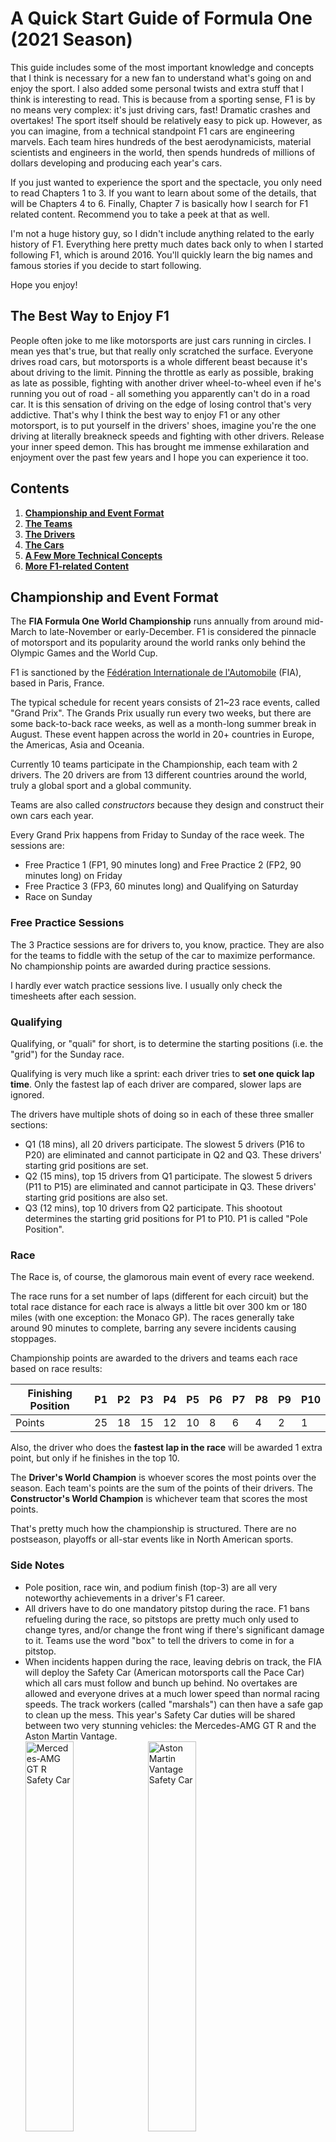 # A Quick Start Guide of Formula One (2021 Season)

This guide includes some of the most important knowledge and concepts that I think is necessary for a new fan to understand what's going on and enjoy the sport. I also added some personal twists and extra stuff that I think is interesting to read. This is because from a sporting sense, F1 is by no means very complex: it's just driving cars, fast! Dramatic crashes and overtakes! The sport itself should be relatively easy to pick up. However, as you can imagine, from a technical standpoint F1 cars are engineering marvels. Each team hires hundreds of the best aerodynamicists, material scientists and engineers in the world, then spends hundreds of millions of dollars developing and producing each year's cars.

If you just wanted to experience the sport and the spectacle, you only need to read Chapters 1 to 3. If you want to learn about some of the details, that will be Chapters 4 to 6. Finally, Chapter 7 is basically how I search for F1 related content. Recommend you to take a peek at that as well.

I'm not a huge history guy, so I didn't include anything related to the early history of F1. Everything here pretty much dates back only to when I started following F1, which is around 2016. You'll quickly learn the big names and famous stories if you decide to start following.

Hope you enjoy!

## The Best Way to Enjoy F1

People often joke to me like motorsports are just cars running in circles. I mean yes that's true, but that really only scratched the surface. Everyone drives road cars, but motorsports is a whole different beast because it's about driving to the limit. Pinning the throttle as early as possible, braking as late as possible, fighting with another driver wheel-to-wheel even if he's running you out of road - all something you apparently can't do in a road car. It is this sensation of driving on the edge of losing control that's very addictive. That's why I think the best way to enjoy F1 or any other motorsport, is to put yourself in the drivers' shoes, imagine you're the one driving at literally breakneck speeds and fighting with other drivers. Release your inner speed demon. This has brought me immense exhilaration and enjoyment over the past few years and I hope you can experience it too.

## Contents

1. [**Championship and Event Format**](#championship-and-event-format)
1. [**The Teams**](#the-teams)
1. [**The Drivers**](#the-drivers)
1. [**The Cars**](#the-cars)
1. [**A Few More Technical Concepts**](#more-technical-concepts)
1. [**More F1-related Content**](#more-f1-related-content)
<!-- 1. [**News in the Paddock**](#news-in-the-paddock) -->

## Championship and Event Format

The **FIA Formula One World Championship** runs annually from around mid-March to late-November or early-December. F1 is considered the pinnacle of motorsport and its popularity around the world ranks only behind the Olympic Games and the World Cup.

F1 is sanctioned by the [Fédération Internationale de l'Automobile](https://en.wikipedia.org/wiki/Fédération_Internationale_de_l'Automobile) (FIA), based in Paris, France.

The typical schedule for recent years consists of 21~23 race events, called "Grand Prix". The Grands Prix usually run every two weeks, but there are some back-to-back race weeks, as well as a month-long summer break in August. These event happen across the world in 20+ countries in Europe, the Americas, Asia and Oceania.

Currently 10 teams participate in the Championship, each team with 2 drivers. The 20 drivers are from 13 different countries around the world, truly a global sport and a global community.

Teams are also called *constructors* because they design and construct their own cars each year.

Every Grand Prix happens from Friday to Sunday of the race week. The sessions are:

- Free Practice 1 (FP1, 90 minutes long) and Free Practice 2 (FP2, 90 minutes long) on Friday
- Free Practice 3 (FP3, 60 minutes long) and Qualifying on Saturday
- Race on Sunday

### Free Practice Sessions

The 3 Practice sessions are for drivers to, you know, practice. They are also for the teams to fiddle with the setup of the car to maximize performance. No championship points are awarded during practice sessions.

I hardly ever watch practice sessions live. I usually only check the timesheets after each session.

### Qualifying

Qualifying, or "quali" for short, is to determine the starting positions (i.e. the "grid") for the Sunday race.

Qualifying is very much like a sprint: each driver tries to **set one quick lap time**. Only the fastest lap of each driver are compared, slower laps are ignored.

The drivers have multiple shots of doing so in each of these three smaller sections:

- Q1 (18 mins), all 20 drivers participate. The slowest 5 drivers (P16 to P20) are eliminated and cannot participate in Q2 and Q3. These drivers' starting grid positions are set.
- Q2 (15 mins), top 15 drivers from Q1 participate. The slowest 5 drivers (P11 to P15) are eliminated and cannot participate in Q3. These drivers' starting grid positions are also set.
- Q3 (12 mins), top 10 drivers from Q2 participate. This shootout determines the starting grid positions for P1 to P10. P1 is called "Pole Position".

### Race

The Race is, of course, the glamorous main event of every race weekend.

The race runs for a set number of laps (different for each circuit) but the total race distance for each race is always a little bit over 300 km or 180 miles (with one exception: the Monaco GP). The races generally take around 90 minutes to complete, barring any severe incidents causing stoppages.

Championship points are awarded to the drivers and teams each race based on race results:

| Finishing Position | P1   | P2   | P3   | P4   | P5   | P6   | P7   | P8   | P9   | P10  |
| ------------------ | ---- | ---- | ---- | ---- | ---- | ---- | ---- | ---- | ---- | ---- |
| Points             | 25   | 18   | 15   | 12   | 10   | 8    | 6    | 4    | 2    | 1    |

Also, the driver who does the **fastest lap in the race** will be awarded 1 extra point, but only if he finishes in the top 10.

The **Driver's World Champion** is whoever scores the most points over the season. Each team's points are the sum of the points of their drivers. The **Constructor's World Champion** is whichever team that scores the most points.

That's pretty much how the championship is structured. There are no postseason, playoffs or all-star events like in North American sports.

### Side Notes

* Pole position, race win, and podium finish (top-3) are all very noteworthy achievements in a driver's F1 career.<!-- * The grid positions may be changed after qualifying. If a driver or team violated the sporting regulations, such as blocking other drivers on the track, changing a car part that they're not allowed to change, etc., they may be penalized in the form of dropping places on the starting grid. Similarly, drivers can get penalized during the race if they caused a collision, cut corners, forced other drivers off track, etc. The penalties include adding a few seconds to your race time, forcing you to drive through the pitlane (which has a speed limit), or even disqualification. -->
* All drivers have to do one mandatory pitstop during the race. F1 bans refueling during the race, so pitstops are pretty much only used to change tyres, and/or change the front wing if there's significant damage to it. Teams use the word "box" to tell the drivers to come in for a pitstop.
* When incidents happen during the race, leaving debris on track, the FIA will deploy the Safety Car (American motorsports call the Pace Car) which all cars must follow and bunch up behind. No overtakes are allowed and everyone drives at a much lower speed than normal racing speeds. The track workers (called "marshals") can then have a safe gap to clean up the mess. This year's Safety Car duties will be shared between two very stunning vehicles: the Mercedes-AMG GT R and the Aston Martin Vantage.  
  <img src="./pics/safetycar1.jpg" alt="Mercedes-AMG GT R Safety Car" width="40%">
  <img src="./pics/safetycar2.jpg" alt="Aston Martin Vantage Safety Car"  width="40%">

## The Teams

The 10 teams are, of course, where all the stories revolve around. There are the famous ones with a long history such as Ferrari and McLaren, and newcomers (relatively speaking) like Red Bull and Haas. Here is a quick rundown of all the teams.

### The Big Three

#### Mercedes

<img src="./pics/mercedes.jpg" width="50%">

Drivers for 2021: [Lewis Hamilton (#44)](#lewis-hamilton-44), [Valtteri Bottas (#77)](#valtteri-bottas-77)

2020 Constructor's Standing: 1st

The all-conquering, dominant Mercedes team has been the team to beat for the past few years. They are double World Champions (Constructor and Driver) 7 seasons in a row (2014-2020), and are still favorites coming into the 2021 season. They have a superb team that developed the best power units and fastest cars of this era. They have Lewis Hamilton, one of the best drivers in F1 history, to drive for them. It's *almost* like they are unbeatable, since they hardly make any mistakes during the race. However, in the past couple of seasons, a trend seems to be developing that when they actually do make mistakes, they make huge ones, which produced several truly thrilling and memorable races (['19 German GP](https://www.youtube.com/watch?v=RYHQmBULhLc), ['20 Italian GP](https://www.youtube.com/watch?v=TB5yhZdF8SI), ['20 Sakhir GP](https://www.youtube.com/watch?v=H0zwR2drgV4)).

Because of their dominance (and maybe also their black livery) they are often seen as the Darth-Vader-esque villains that everyone wants to beat.

#### Ferrari

<img src="./pics/ferrari.jpg" width="50%">

Drivers for 2021: [Charles Leclerc (#16)](#charles-leclerc-16), Carlos Sainz Jr. (#55)

2020 Constructor's Standing: 6th

The famous red car. Ferrari is the team with the longest history in F1, and also the most success. It's often said that other teams such as Mercedes participate in F1 to help advertise and sell their road cars, but Ferrari sells road cars to fund their participation in F1. Such is their dedication to the sport over the many decades.

For the past dozen years however they haven't had Championship success. They won their last Driver's and Constructor's Champion all the way back in 2007. They were usually able to stay Top-3 in the Constructor's standings, and were even able to challenge Mercedes from 2017 to 2019, but a series of driver errors and strategic mistakes during the race sank their championship hopes.

2020 Season wasn't kind to them as their car performance dropped significantly, mostly because they might have broken the regulations with their power unit and got caught. It's difficult to see them return to Top-3 in the standings in 2021.

#### Red Bull Racing

<img src="./pics/rbr.jpg" width="50%">

Drivers for 2021: [Max Verstappen (#33)](#max-verstappen-33), [Sergio Perez (#11)](#sergio-perez-11)

2020 Constructor's Standing: 2nd

My favorite team in F1. They are the fun-loving cool guys and mavericks of the F1 grid. Funded by a "fizzy drinks" company, not a lot of people thought they would succeed when they joined F1 in 2005, but they did, winning 4 consecutive double World Champions from 2010 to 2013. Like Ferrari, they were able to stay competitive over the years.

They were unable to challenge Mercedes recently, mostly because of weaker power units, which is not their fault because they did not develop the PUs (more on that [later](#power-unit)). Even with a weaker car, they are able to grab race wins from Mercedes or Ferrari because of their excellent execution during the race. They also have a very good young driver's development program which produced multiple star drivers currently on the grid (Verstappen, Vettel, Ricciardo).

### The Midfield

#### McLaren

<img src="./pics/mclaren.jpg" width="50%">

Drivers for 2021: [Daniel Ricciardo (#3)](#daniel-ricciardo-3), [Lando Norris (#4)](#lando-norris-4)

2020 Constructor's Standings: 3rd

McLaren is also one of the more historical teams in F1. Ayrton Senna, Lewis Hamilton and many other Championship-winning drivers used to drive for them. They've had a few really tough years around 2015-2018, but thanks to a major shake up in their team organization and driver changes, they recovered their form in the past two seasons and should continue to improve this year. They currently have an extremely popular driver pairing of Ricciardo and Norris. I consider McLaren my second favorite team and always love to see them do well.

#### Aston Martin

<img src="./pics/amr.jpeg" width="50%">

Drivers for 2021: [Sebastian Vettel (#5)](#sebastian-vettel-5), Lance Stroll (#18)

2020 Constructor's Standings: 4th

The newly re-branded Aston Martin team gone through several ownership changes recently. Previously called Force India (owned by an Indian businessman), then Racing Point for the past couple of seasons after Canadian billionaire Lawrence Stroll took over. Lawrence Stroll then became a major shareholder of the Aston Martin company and decided to turn the Racing Point team into this Aston Martin team.

They have mostly been a decent midfield team, occasionally able to pick up a few podiums. In 2020 they suddenly became quite competitive, but people are quick to notice they borrowed or copied a lot of the design concepts from the 2019 championship-winning Mercedes, earning them a rather funny name of "Tracing Point". They brought in 4-time World Champion, veteran driver Sebastian Vettel for this season, competing alongside Lance Stroll who is the son of Lawrence Stroll. Technically Lance's billionaire dad bought him this F1 seat, but I think Lance is actually an okay driver and people are sometimes too harsh on him.

#### Alpine

<img src="./pics/alpine.jpg" width="50%">

Drivers for 2021: [Fernando Alonso (#14)](#fernando-alonso-14), Esteban Ocon (#31)

2020 Constructor's Standings: 5th

Alpine is basically just Renault. They have been called Renault for most of their history, and only changed the name this year to promote Renault's sports car brand Alpine.

They have had occasional championship success over the years, most notably in 2005-2006 with Fernando Alonso, but most of the time just a midfield team, not too good and not too bad. They should remain in the midfield in 2021.

The one thing I'm really looking forward about Alpine is Guanyu Zhou, a young Chinese driver from Shanghai, is the top prospect in their development system. Zhou currently races in Formula 2, the lower level feeder series of F1. Seems like Alpine is quite determined to get him into F1 in the next few years, because Zhou is a pretty decent driver and can bring tons of sponsor money from China.

#### AlphaTauri

<img src="./pics/alphatauri.jpg" width="50%">

Drivers for 2021: [Pierre Gasly (#10)](#pierre-gasly-10), Yuki Tsunoda (#22)

2020 Constructor's Standings: 7th

AlphaTauri is also owned by the Red Bull group. It is previously called Toro Rosso, which is just "Red Bull" in Italian (the team is based in Faenza, Italy). They can be considered as the junior team to Red Bull. They would put young drivers who graduated from their development program into AT first, and promote to Red Bull if they performed well. Gasly and Tsunoda are both from Red Bull's development program. However, since they are still different teams, Red Bull and AT develop their cars separately, but they do share the same engine manufacturer: Honda. AT (and Toro Rosso previously) never had any championship success, but that's not their main purpose anyway. They did have two miracle race wins which are really great stories (['08 Italian GP](https://www.youtube.com/watch?v=03sUrwIBQb0), ['20 Italian GP](https://www.youtube.com/watch?v=TB5yhZdF8SI)), both are their home races too!

### The Backmarkers

#### Alfa Romeo

<img src="./pics/alfa.jpg" width="50%">

Drivers for 2021: [Kimi Raikkonen (#7)](#kimi-raikkonen-7), Antonio Giovinazzi (#99)

2020 Constructor's Standings: 8th

Alfa Romeo is not the biggest name in F1 and they've not had any championships in the not-so-many seasons they participated. They often run close to the back of the field and are not too much of a focus for the TV cameras. I don't know much about them, but they do have a really pretty livery and a very popular driver Kimi Raikkonen.

#### Haas

<img src="./pics/haas.jpg" width="50%">

Drivers for 2021: Mick Schumacher (#47), Nikita Mazepin (#9)

2020 Constructor's Standings: 9th

Looking at this huge Russian flag livery you really wouldn't believe me that Haas is an American F1 team, but it is. It's owned by Gene Haas who runs Haas Automation. Haas only has 5 years of history and has not been very successful, but that's not the major talking point about this team. Their previous drivers are often fighting each other, creating much drama and tension. They have a funny-tempered team principal who curses all the time (exhibit [1](https://www.youtube.com/watch?v=W5WVVls74mI) and [2](https://www.youtube.com/watch?v=q6dFnuqHY10)). They have been involved in a couple of really shady sponsorship deals. This year they are going with two rookie drivers which is usually not the best thing to do. Mick Schumacher is the son of the great Michael Schumacher and everybody loves him. Mazepin however, is quite the d*ckhead to say the least, but he is the one bringing all the Russian money which influenced the color scheme of the car. Just... a very weird team.

#### Williams

<img src="./pics/williams.jpg" width="50%">

Drivers for 2021: [George Russell (#63)](#george-russell-63), Nicholas Latifi (#6)

2020 Constructor's Standings: 10th

Williams is a very special case. They have a very long and successful history in F1 and widely loved. They are the last traditional, independent  family-run team in F1. British businessman Frank Williams established the team in 1977, then the Williams family ran the team for more than 40 years until August of last year, when a US investment firm acquired the team. The new owners continue to use the Williams name, but the family is no longer involved. Their struggles in recent years have been due to financial losses and insufficient funding, when every other team is bringing in big bucks from outside of F1 as well as building technical partnerships.

They never even once finished in the top-10 during a race in 2020, ending the season with exactly 0 points, which is rather sad for such a historical team. Everyone wants to see them do well, but they still need quite a lot of time to get back on their feet again.

## The Drivers

I feel like one good thing about F1 is that there are not that many people in the paddock that we need to memorize. Additionally, only about 10 drivers are really the main characters, so it's quite easy to develop a strong attachment with every one of them. Here I'll introduce these main characters. For the other ones that are not in the spotlight or that I simply don't know much about, I condensed all of them into one section at the end.

Note: the number behind each driver's name is their car number.

### Lewis Hamilton (#44)

<img src="./pics/hamilton.jpg" width="30%">

Nationality: <img src="https://upload.wikimedia.org/wikipedia/en/thumb/a/ae/Flag_of_the_United_Kingdom.svg/35px-Flag_of_the_United_Kingdom.svg.png"/> British

Age: 36  

Drives for: [Mercedes](#mercedes)

Very much the GOAT no matter how you look at it. He's already got the most pole positions (98) and race wins (95) in F1 history. He's tied with the great Michael Schumacher for the most Driver's Championships (7) and very likely to break this record in 2021. His one-lap (quali) ability is unrivaled, sometimes seemingly able to "outdrive" what the car is capable of. He hardly makes any mistakes in the race and is literally the god in wet conditions. He's currently the only Black driver on the F1 grid.

### Valtteri Bottas (#77)

<img src="./pics/bottas.jpeg" width="40%">

Nationality: <img src="https://upload.wikimedia.org/wikipedia/commons/thumb/b/bc/Flag_of_Finland.svg/35px-Flag_of_Finland.svg.png"/> Finnish

Age: 31  

Drives for: [Mercedes](#mercedes)

A typical Finnish character, he's a man of few words or emotions. Also a very decent driver that gets the job done, although not good enough nor consistent enough to challenge his GOAT teammate Hamilton for the whole year. Can pick up a few pole positions and race wins every season because of the dominant Mercedes car.

### Max Verstappen (#33)

<img src="./pics/verstappen.jpeg" width="40%">

Nationality: <img src="https://upload.wikimedia.org/wikipedia/commons/thumb/2/20/Flag_of_the_Netherlands.svg/35px-Flag_of_the_Netherlands.svg.png"/> Dutch

Age: 23  

Drives for: [Red Bull Racing](#red-bull-racing)

My favorite driver on the grid. Extremely fierce and talented. Widely considered to be the only driver that could challenge Hamilton if in equal machinery. At such a young age he already has 10 race wins under his belt, all while driving only the 2nd or 3rd best car. He used to be quite impetuous and had a lot of incidents before 2018 but these few years saw him become a much more mature driver, but no less quick and exciting.

Tidbit about Verstappen: He was promoted from Toro Rosso (i.e. the current AlphaTauri) to Red Bull midway in 2016 and immediately went on to win his first race ([2016 Spanish GP](https://www.youtube.com/watch?v=hohuswdeznA)) with Red Bull, becoming the youngest driver ever to win a F1 GP. Truly remarkable.

### Daniel Ricciardo (#3)

<img src="./pics/ricciardo.jpg" width="40%">

Nationality: <img src="https://upload.wikimedia.org/wikipedia/commons/thumb/8/88/Flag_of_Australia_%28converted%29.svg/35px-Flag_of_Australia_%28converted%29.svg.png" /> Australian

Age: 31

Drives for: [McLaren](#mclaren)

*That smile. That damned smile.*

Danny Ric is the single most genuinely funny and charismatic person in F1. Nicknamed "the honey badger", he's always friendly and have this giant smile on his face, but on the track turns into a savage predator with relentless pace and unbelievable overtaking skills. He used to be Verstappen's teammate at Red Bull, and among all the teammates Verstappen's ever had, Ricciardo is the only one that can give him a run for his money. In terms of current driving ability, I rank him only behind Hamilton and Verstappen.

Tidbit about Ricciardo: He's a big fan of Austin and the state of Texas. He once used a [Texas Longhorn inspired helmet](https://twitter.com/AlpineF1Team/status/1190016202439086080) when he came to race at the US Grand Prix in Austin.

### Charles Leclerc (#16)

<img src="./pics/leclerc.png" width="40%">

Nationality: <img src="https://upload.wikimedia.org/wikipedia/commons/thumb/e/ea/Flag_of_Monaco.svg/29px-Flag_of_Monaco.svg.png" /> Monégasque

Age: 23

Drives for: [Ferrari](#ferrari)

The young future star of Ferrari. About to enter his 4th year in F1, he is already showing the talent to be a Top-5 driver, with Championship-winning potential if given a good car. In 2020, he completely outperformed his Ferrari teammate, 4-time World Champion Sebastian Vettel. This may be part of the reason why Ferrari decided to part ways with Vettel and go with Leclerc for the long term future.

### Sebastian Vettel (#5)

<img src="./pics/vettel.jpg" width="40%">

Nationality: <img src="https://upload.wikimedia.org/wikipedia/en/thumb/b/ba/Flag_of_Germany.svg/35px-Flag_of_Germany.svg.png" /> German

Age: 33

Drives for: [Aston Martin](#aston-martin)

4-time World Champion Sebastian Vettel is one of the most successful drivers in F1 history. He won all his 4 Championships with Red Bull from 2010 to 2013. However, his later tenure with Ferrari from 2015 to 2020 was sweet and sour, without championship success because of the Mercedes dominance. His form gradually declined in the last couple of seasons. He joined Aston Martin this season hoping for a fresh new challenge. He's a very methodical driver and pays much attention to the technical stuff, almost like an engineer.

Tidbit about Vettel: He has a nickname "Inspector Seb" because his habit of peeking at other teams' cars.

### Fernando Alonso (#14)

<img src="./pics/alonso.jpg" width="40%">

Nationality: <img src="https://upload.wikimedia.org/wikipedia/en/thumb/9/9a/Flag_of_Spain.svg/35px-Flag_of_Spain.svg.png" /> Spanish

Age: 39

Drives for: [Alpine](#alpine)

Veteran driver Alonso is back to F1 after a 2-year hiatus. Previously he won 2 Championships with Renault (the current Alpine team) in 2005 and 2006. He also drove for Ferrari and McLaren later in his career. He is a very talented driver and considered one of the best in F1 history. At his peak during the 2010s he was able to rival Hamilton (they used to be teammates at McLaren).

### Sergio Perez (#11)

<img src="./pics/perez.jpg" width="40%">

Nationality: <img src="https://upload.wikimedia.org/wikipedia/commons/thumb/f/fc/Flag_of_Mexico.svg/35px-Flag_of_Mexico.svg.png" /> Mexican

Age: 31

Drives for: [Red Bull Racing](#red-bull-racing)

Sergio "Checo" Perez is a very underrated driver. He is known for his great consistency and ability to take care of the tyres. He has been in midfield teams for the entirety of his 10-year F1 career, but was able to score 10 podiums and 1 miraculous race win (['20 Sakhir GP](https://www.youtube.com/watch?v=H0zwR2drgV4)), which tells you how good he is. After being dropped by his former team Racing Point (the current Aston Martin) when they signed Sebastian Vettel, he was at risk of losing an F1 drive before Red Bull signed him to partner Verstappen for 2021. Fans are all really happy for him since this is an opportunity he thoroughly deserves.

### Kimi Raikkonen (#7)

<img src="./pics/raikkonen.jpg" width="40%">

Nationality: <img src="https://upload.wikimedia.org/wikipedia/commons/thumb/b/bc/Flag_of_Finland.svg/35px-Flag_of_Finland.svg.png"/> Finnish

Age: 41

Drives for: [Alfa Romeo](#alfa-romeo)

Kimi is currently the oldest driver in F1 and also the most experienced. Nicknamed "the Iceman", he's even more of the reserved, emotionless Finnish character than his fellow countryman Bottas. He is a living walking meme and a legend, simply because he just loves to drive... and [get drunk](https://www.youtube.com/watch?v=gXFxnVeAOVU)... and [enjoy himself](https://www.youtube.com/watch?v=ZMzeluIxblY). All the social media, interviews and PR stuff don't interest him [even the tiniest bit](https://www.youtube.com/watch?v=QjdYTzlfms0). Driving in F1 is [more like a hobby for him](https://www.youtube.com/watch?v=cvQ1J3gCPOg).

Wait wait wait enough with the memes... What adds even more to his legend status is that Kimi is actually the 2007 Ferrari World Champion that I mentioned [earlier](#ferrari), so he was really good in his prime.

### Lando Norris (#4)

<img src="./pics/norris.jpeg" width="40%">

Nationality: <img src="https://upload.wikimedia.org/wikipedia/en/thumb/a/ae/Flag_of_the_United_Kingdom.svg/35px-Flag_of_the_United_Kingdom.svg.png"/> British

Age: 21

Drives for: [McLaren](#mclaren)

Young Lando Norris is another rising talent in the sport. Entering his 3rd year in F1, he's had some pretty decent results with McLaren, highlighted by a sensational podium finish at the ['20 Austrian GP](https://www.youtube.com/watch?v=XgXo0509S28). He's really quick but his consistency can still be improved.

He is immensely popular especially among our generation because he's an avid gamer and streamer on Twitch. He's also a famous shitposter and memelord on Reddit and other social media :) What a driver pairing it is between him and Ricciardo at McLaren!

### George Russell (#63)

<img src="./pics/russell.jpg" width="40%">

Nationality: <img src="https://upload.wikimedia.org/wikipedia/en/thumb/a/ae/Flag_of_the_United_Kingdom.svg/35px-Flag_of_the_United_Kingdom.svg.png"/> British

Age: 23

Drives for: [Williams](#williams)

Russell is an important character because he is the top prospect in the Mercedes driver development program and is considered to have World-Champion-level talent.  He will very likely take Lewis Hamilton's seat when Hamilton decides to eventually retire or switch teams. Currently driving for backmarker team Williams, results are obviously hard to come by. However, at the ['20 Sakhir GP](https://www.youtube.com/watch?v=eglCFzxWg6U) he substituted for COVID-positive Hamilton  at Mercedes and drove an absolutely flawless race, but was robbed of a sensational victory because of Mercedes' rare strategic blunder. He is a very lovable and funny character, often streaming on Twitch with Norris and Leclerc.

### Pierre Gasly (#10)
<img src="./pics/gasly.jpg" width="40%">

Nationality: <img src="https://upload.wikimedia.org/wikipedia/en/thumb/c/c3/Flag_of_France.svg/35px-Flag_of_France.svg.png"/> French

Age: 25

Drives for: [AlphaTauri](#alphatauri)

Promoted to Red Bull in 2019, but got demoted back to Toro Rosso/AlphaTauri because of poor performance. However, he recovered his form and confidence at Toro Rosso/AlphaTauri and scored 2 podiums including a [miraculous race win](https://www.youtube.com/watch?v=TB5yhZdF8SI).


### Others

| Picture, Name and Car Number                                 | Nationality                                                  | Team         | Descriptions                                                 |
| :----------------------------------------------------------- | ------------------------------------------------------------ | ------------ | ------------------------------------------------------------ |
| <img src="./pics/sainz.jpg" width="250px">Carlos Sainz, Jr. (#55) | <img src="https://upload.wikimedia.org/wikipedia/en/thumb/9/9a/Flag_of_Spain.svg/35px-Flag_of_Spain.svg.png" />Spanish | Ferrari      | <div style="width:500px">Ferrari's new driver for 2021. Partnered with Lando Norris at McLaren for the last 2 seasons, with similar results (which is to say, pretty good).</div> |
| <img src="./pics/stroll.jpg" width="250px">Lance Stroll (#18) | <img src="https://upload.wikimedia.org/wikipedia/commons/thumb/d/d9/Flag_of_Canada_%28Pantone%29.svg/35px-Flag_of_Canada_%28Pantone%29.svg.png" />Canadian | Aston Martin | <div style="width:500px">Son of Aston Martin team owner Lawrence Stroll. An okay young driver.</div> |
| <img src="./pics/ocon.jpg" width="250px">Esteban Ocon (#31)  | <img src="https://upload.wikimedia.org/wikipedia/en/thumb/c/c3/Flag_of_France.svg/35px-Flag_of_France.svg.png" />French | Alpine       | <div style="width:500px">Also relatively young (aged 24). A midfield driver in a midfield team.</div> |
| <img src="./pics/tsunoda.jpg" width="250px">Yuki Tsunoda (#22) | <img src="https://upload.wikimedia.org/wikipedia/en/thumb/9/9e/Flag_of_Japan.svg/35px-Flag_of_Japan.svg.png" />Japanese | AlphaTauri   | <div style="width:500px">A highly regarded rookie from Japan. Raced in Formula 2 in 2020. Finished 3rd in F2 driver's championship.</div> |
| <img src="./pics/giovinazzi.jpg" width="250px">Antonio Giovinazzi (#99) | <img src="https://upload.wikimedia.org/wikipedia/en/thumb/0/03/Flag_of_Italy.svg/35px-Flag_of_Italy.svg.png" />  Italian | Alfa Romeo   | <div style="width:500px">Entering 3rd season in F1, no standout performance that I can remember.</div> |
| <img src="./pics/schumacher.jpg" width="250px">Mick Schumacher (#47) | <img src="https://upload.wikimedia.org/wikipedia/en/thumb/b/ba/Flag_of_Germany.svg/35px-Flag_of_Germany.svg.png" />German | Haas         | <div style="width:500px">Son of the great Michael Schumacher. Raced and won the driver's championship in Formula 2 in 2020.</div> |
| <img src="./pics/mazepin.jpg" width="250px">Nikita Mazepin (#9) | <img src="https://upload.wikimedia.org/wikipedia/en/thumb/f/f3/Flag_of_Russia.svg/35px-Flag_of_Russia.svg.png" />Russian | Haas         | <div style="width:500px">Not only a below average driver in F1, but also a d*ckhead.</div> |
| <img src="./pics/latifi.jpg" width="250px">Nicholas Latifi (#99) | <img src="https://upload.wikimedia.org/wikipedia/commons/thumb/d/d9/Flag_of_Canada_%28Pantone%29.svg/35px-Flag_of_Canada_%28Pantone%29.svg.png" />Canadian | Williams     | <div style="width:500px">Not very good, was constantly beaten by more talented teammate George Russell.</div> |

### How to Distinguish Drivers in the Same Team

## The Cars

<img src=".\pics\car_diagram.jpeg" alt="F1 Car"  width="60%">

Formula 1 cars are insanely complex and powerful machines. A couple of quick facts:

* F1 cars are able to accelerate from 0 to 100 mph and come to a full stop in only 4 to 5 seconds. They are able to reach max speeds of 230mph.
* F1 cars are so aerodynamic and generate so much [downforce](#downforce-and-dirty-air) that they can (theoretically) drive upside down when up to speed. Nobody ever tested this though, for obvious reasons.

Alright, moving on to the different parts of the car.

### Power Unit

The current F1 power units are 1.6-liter V6 hybrid turbocharged engines. These engines are capable of outputting 900hp, plus an additional 160hp generated by electrical components. The engines idle at around 6000 rpm and reaches a top of 15000 rpm.

The mechanical part of the power unit includes the internal combustion engine and the turbocharger. The electrical part includes an energy recovery system to harvest energy from. The harvested electrical energy is stored in an energy storage (ES), basically the battery, and deployed when the driver needs an extra boost. The control electronics (CE) are also considered part of the power unit.

The power unit is the single most expensive part on the car, costing over $10 million to produce (not development costs!). Due to the significance of power units to the performance of the car, this era (2014-present) where these power units are used is called the **"turbo hybrid era"**. Mercedes dominated this era by having the best power unit on the grid.

Not all teams develop their own PU. There are only 4 engine manufacturers. Teams that develop their own engines are called "works teams". Other teams that buy the power units and use them are "customer teams". Currently, the engine manufacturers and their customers are:

* Mercedes --- Works team: Mercedes; Customer teams: Aston Martin, McLaren, Williams.
* Ferrari --- Works team: Ferrari; Customer teams: Haas, Alfa Romeo.
* Renault --- Works team: Alpine; No customer team.
* Honda --- Developed externally by Honda R&D; Customer teams: Red Bull, AlphaTauri.

A general ranking of engine performances: Mercedes > Ferrari = Renault > Honda. Mercedes engine has always been really good. Ferrari engine regressed compared to a few years ago. Renault and Honda engines has shown improvement and I think their performances are not too far away from Ferrari.

### Tyres

### Bodywork

DRS is a moveable flap in the rear wing that can be triggered to open on specific parts of the track (called DRS zones, usually placed on long straights, out of cornering sections). If the gap between two cars is less than 1 second when approaching the DRS zone, the following car is allowed to use DRS.

## More Technical Concepts

Here are some of the more technical concepts in F1 racing. You can read it if you're curious but it's not absolutely necessary if you just want to understand what's going on and enjoy the race.

### Slipstreaming

Slipstreaming is the act of closely following another car on the straights. You know how the leading car punches a hole in the air so there's less drag for the following car. The following car can get into the slipstream to gain a bit more speed, but there's this issue below ↓

### Downforce and "Dirty Air"

F1 cars require downforce to be able to get around corners. This is the aerodynamic force generated by the wings and other body parts when at high speeds to push the car against the ground so the tyre rubber can work its magic. It is exactly the same principle as the wings of an airplane, just flipped on its back.
Following the car too closely causes the air flow around the car to be disrupted (the air being "dirty") so it loses downforce, which severely affects cornering and braking performance. F1 introduced DRS to try to solve this problem.

### More on DRS

F1 introduced the DRS to mitigate this loss of downforce and to somehow "make up" for lost time in the corners. When DRS is open, air can pass **through** the rear wing instead of **over** it, thus reducing drag. This creates a bit of extra speed (in addition to slipstreaming) for the following car so it can attack the car ahead.

### Understeer and Oversteer

Understeer is when the car doesn't turn into corners very well and runs wide. This is associated with the lack of front grip.

Oversteer is when the car turns too much into a corner and the back end becomes unstable or even swings around. This is usually associated with the lack of rear grip.

A team can set up the wing angles to be steeper to increase downforce either at the front or the back to improve grip, but then it sacrifices speed on the straights, because a steeper wing angle apparently blocks airflow and creates drag. A team may also try to tweak the suspension geometry to adjust the contact patch of the tyres to the ground, but it also creates a similar trade-off situation like the wing angles.

### Race Strategy Basics

- **Undercut**  
  Imagine you are stuck behind your rival and couldn't overtake him. You decide to pit **earlier** than your rival, come out with a fresh set of tyres, do a blisteringly fast lap while your rival is struggling on older tyres, and when he eventually does a pitstop you are already in front of him. So you swapped places with him without an on-track overtake.
- **Overcut**  
  Basically the reverse of undercut. You're stuck behind your rival and couldn't overtake him. You decide to pit **later** than your rival. Your rival does his pitstop but couldn't get the new tyres to work immediately, but you managed to squeeze out the final bits of performance on your used set of tyres, so when you eventually complete your pitstop, the lap time differences allowed you to get ahead of your rival without an on-track overtake.

I believe undercuts are generally much more common, mainly because old tyres are usually supposed to be slower than new tyres, but there are lots of factors that affect tyre performance so it's not always the case.

<!-- ## News in the Paddock

Just a bit of recent news to let you know what everyone in the paddock is talking about:

- Arguably the biggest news: F1 will introduce a big overhaul of technical regulations for next season (2022). The cars will look [quite different](https://www.formula1.com/en/latest/article.fia-announce-new-f1-regulations-to-be-delayed-until-2022.1lwtaLmpNcQd0z9SnMEyK8.html). This is mainly to close the performance gaps between the teams and improve the quality of racing. Additionally,
- In the 2021 Season, F1 will trial what's called "sprint qualifying" for three GPs this year. Basically, they want to try out a 1/3 race (100km) to replace traditional qualifying [as previously described](#qualifying).
- Honda will quit F1 after the 2021 season. Red Bull has acquired their engine business to form Red Bull Powertrain, so they can technically be considered as a works team. -->

## More F1-related Content

- Obviously, [r/formula1](https://www.reddit.com/r/formula1/). (Also maybe, [r/formuladank](https://www.reddit.com/r/formuladank/))<!-- - The Netflix show [Drive to Survive](https://www.netflix.com/title/80204890) has attracted a large number of new fans from the US recently. It's really well made, in fact the only reason I subscribe to Netflix for 1 month every year. There's quite a lot of drama, although also some forced and manufactured drama. It covers many more interesting characters and stories in the paddock than what I can include in this guide. All in all a very good show. Season 3 premieres on March 19. -->
- The official [F1 YouTube Channel](https://www.youtube.com/user/Formula1) is awesome. You got the multi-million dollar production quality, and also the interesting content that fans want to see.
- YouTuber [Chain Bear](https://www.youtube.com/user/chainbearf1) has great videos explaining how everything works in F1, including the technical stuff, race strategy, etc. Love it.
- Some pretty reliable websites and media outlets: [Autosport.com](https://www.autosport.com/), [The Race](https://the-race.com/), [RaceFans.net](https://www.racefans.net/), [Motorsport.com](https://www.motorsport.com/), to name a few. Some articles have paywalls.
- Finally, for all sorts of funny hijinks, go to [Out of Context F1](https://www.youtube.com/channel/UCeL5SSTtkr7xEePMzqHaqZA).
